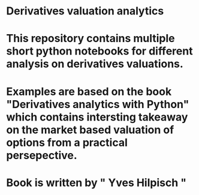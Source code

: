 # Derivatives valuation analytics

# This repository contains multiple short python notebooks for different analysis on derivatives valuations.

# Examples are based on the book "Derivatives analytics with Python" which contains intersting takeaway on the market based valuation of options from a practical persepective. 

# Book is written by " Yves Hilpisch "

